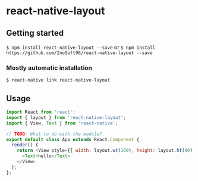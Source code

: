 # react-native-layout

## Getting started

`$ npm install react-native-layout --save`
or
`$ npm install https://github.com/InoSoft98/react-native-layout --save`

### Mostly automatic installation

`$ react-native link react-native-layout`

## Usage
```javascript
import React from 'react';
import { layout } from 'react-native-layout';
import { View, Text } from 'react-native';

// TODO: What to do with the module?
export default class App extends React.Component {
  render() {
    return <View style={{ width: layout.wt(100), height: layout.ht(80) }}>
      <Text>hello</Text>
    </View>
  };
};
```
 
